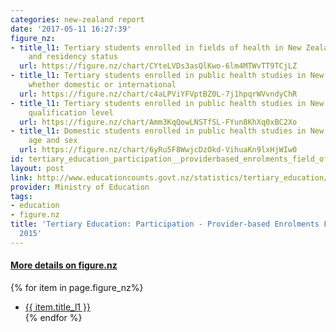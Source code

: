 ```yaml
---
categories: new-zealand report
date: '2017-05-11 16:27:39'
figure_nz:
- title_l1: Tertiary students enrolled in fields of health in New Zealand by sub-sector
    and residency status
  url: https://figure.nz/chart/CYteLVDs3asQlKwo-6lm4MTWvTT9TCjLZ
- title_l1: Tertiary students enrolled in public health studies in New Zealand by
    whether domestic or international
  url: https://figure.nz/chart/c4aLPViYFVptBZ0L-7j1hpqrWVvndyChR
- title_l1: Tertiary students enrolled in public health studies in New Zealand by
    qualification level
  url: https://figure.nz/chart/Amm3KqQowLNSTfSL-FYun8KhXq0xBC2Xo
- title_l1: Domestic students enrolled in public health studies in New Zealand by
    age and sex
  url: https://figure.nz/chart/6yRu5F8WwjcDzOkd-VihuaKn9lxHjWIw0
id: tertiary_education_participation__providerbased_enrolments_field_of_study_2015
layout: post
link: http://www.educationcounts.govt.nz/statistics/tertiary_education/participation
provider: Ministry of Education
tags:
- education
- figure.nz
title: 'Tertiary Education: Participation - Provider-based Enrolments Field of Study
  2015'
---
```


<h4><u> More details on figure.nz</u></h4>
{% for item in page.figure_nz%}
<ul class="post-list-l2">
    <li><a href="{{ item.url }}">{{ item.title_l1 }}</a></li>
{% endfor %}
</ul>